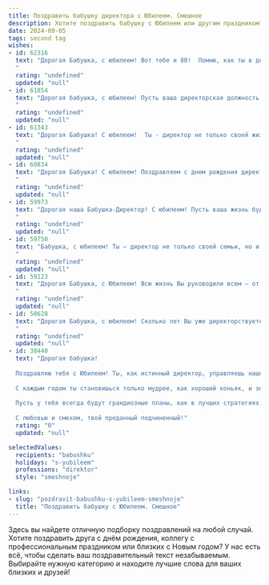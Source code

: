 ```yaml
---
title: Поздравить бабушку директора с Юбилеем. Смешное
description: Хотите поздравить бабушку с Юбилеем или другим праздником? Наш ИИ создаст незабываемое поздравление, а вы обязательно выделитесь среди других.  
date: 2024-09-05
tags: second tag
wishes:
- id: 62316
  text: "Дорогая Бабушка, с юбилеем! Вот тебе и 80!  Помню, как ты в детстве ругала меня за то, что я  постоянно \"хромаю на обе ноги\" и \"путешествую по потолку\".  А теперь у тебя самого главного -  \"потолочного путешествия\",  только  в  главу  отдела   директора! 🥳  Поздравляю,  теперь ты точно \"хромать\" не будешь -  только  на  московские  улицы  на  иномарке! 🚘  Будь  здрава,  бодра  и  весела! 😊
  "
  rating: "undefined"
  updated: "null"
- id: 61854
  text: "Дорогая бабушка, с юбилеем! Пусть ваша директорская должность будет не только почетной, но и по-настоящему \"золотой\"! Желаем вам, чтобы подчиненные всегда были послушными, как внуки, а прибыль росла, словно на дрожжах, как тесто для ваших вкусных пирогов!
  "
  rating: "undefined"
  updated: "null"
- id: 61343
  text: "Дорогая Бабушка! С юбилеем!  Ты - директор не только своей жизни, но и всех наших сердец!  Мы желаем тебе, чтобы твои подчиненные (мы) всегда были послушными, а \"сдача отчетов\" приносила только радость!  Будь здорова, любима, и пусть твоя жизнь будет полна счастья и веселых событий! 😉🎉
  "
  rating: "undefined"
  updated: "null"
- id: 60834
  text: "Дорогая Бабушка! С юбилеем! Поздравляем с днем рождения директора, да не просто директора, а самого крутого директора в мире! Желаем, чтобы твой \"директорский\" опыт пригодился не только на работе, но и в жизни - пусть все всегда идет по плану, а подчиненные (внуки) всегда слушаются!
  "
  rating: "undefined"
  updated: "null"
- id: 59973
  text: "Дорогая наша Бабушка-Директор! С юбилеем! Пусть ваша жизнь будет такой же яркой и полной событий, как ваш кабинет в самый разгар рабочего дня. Желаем вам море позитива, океан здоровья, и чтобы подчиненные всегда выполняли ваши указания, даже если они противоречат друг другу! 😉
  "
  rating: "undefined"
  updated: "null"
- id: 59750
  text: "Бабушка, с юбилеем! Ты – директор не только своей семьи, но и всего нашего смешного и шумного мира! Желаем тебе столько же бодрости духа, сколько лет тебе исполнилось, и пусть твой авторитет будет непререкаемым даже для самых строптивых внуков!
  "
  rating: "undefined"
  updated: "null"
- id: 59123
  text: "Дорогая Бабушка, с Юбилеем! Всю жизнь Вы руководили всем – от семейных обедов до домашних дел, и теперь, даже будучи директором на пенсии, Вы продолжаете держать всех в ежовых рукавицах. Желаем Вам, чтобы и в дальнейшем все подчинялись Вашим приказам, а все отчеты были только с положительным результатом!
  "
  rating: "undefined"
  updated: "null"
- id: 58628
  text: "Дорогая Бабушка, с юбилеем! Сколько лет Вы уже директорствуете? Наверняка, за это время успели обучить не одно поколение сотрудников искусству \"строить\" из подчиненных пирамиду! Но главное - Вы всегда остаетесь нашей любимой,  доброй и мудрой Бабушкой. С днём рождения! 🎉
  "
  rating: "undefined"
  updated: "null"
- id: 38440
  text: "Дорогая бабушка!
  
  Поздравляю тебя с Юбилеем! Ты, как истинный директор, управляешь нашей семейной конторой с таким мастерством, что даже в самой сложной ситуации знаешь, как подать отчет и угостить пирожками!
  
  С каждым годом ты становишься только мудрее, как хороший коньяк, и энергичнее, как свежевыпеченный хлеб. Желаю тебе оставаться в отличной форме — ведь \"бабушка-директор\" — это не только звание, но и целая культура!
  
  Пусть у тебя всегда будут грандиозные планы, как в лучших стратегиях, и счастье будет твоим постоянным партнером. А если вдруг кто-то решит тобой манипулировать — помни, у тебя всегда есть запасной план: твои знаменитые печенья могут решить любые вопросы!
  
  С любовью и смехом, твой преданный подчиненный!"
  rating: "0"
  updated: "null"

selectedValues:
  recipients: "babushku"
  holidays: "s-yubileem"
  professions: "direktor"
  style: "smeshnoje"

links:
- slug: "pozdravit-babushku-s-yubileem-smeshnoje"
  title: "Поздравить бабушку с Юбилеем. Смешное"
---
```


Здесь вы найдете отличную подборку поздравлений на любой случай. 
Хотите поздравить друга с днём рождения, коллегу с профессиональным праздником или близких с Новым годом? У нас есть всё, чтобы сделать ваш поздравительный текст незабываемым. Выбирайте нужную категорию и находите лучшие слова для ваших близких и друзей!
